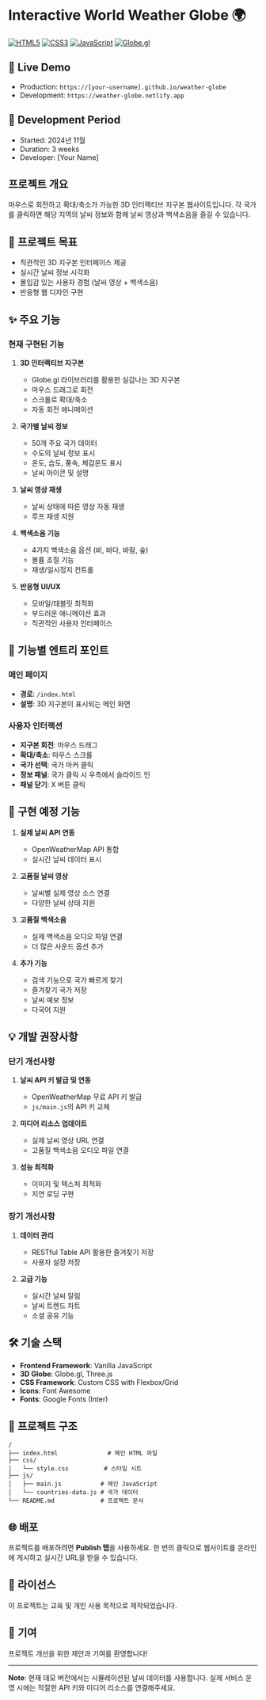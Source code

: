 # Interactive World Weather Globe 🌍

[![HTML5](https://img.shields.io/badge/HTML5-E34F26?style=flat&logo=html5&logoColor=white)](https://developer.mozilla.org/en-US/docs/Web/HTML)
[![CSS3](https://img.shields.io/badge/CSS3-1572B6?style=flat&logo=css3&logoColor=white)](https://developer.mozilla.org/en-US/docs/Web/CSS)
[![JavaScript](https://img.shields.io/badge/JavaScript-F7DF1E?style=flat&logo=javascript&logoColor=black)](https://developer.mozilla.org/en-US/docs/Web/JavaScript)
[![Globe.gl](https://img.shields.io/badge/Globe.gl-FF6B6B?style=flat)](https://github.com/vasturiano/globe.gl)

## 🚀 Live Demo
- Production: `https://[your-username].github.io/weather-globe`
- Development: `https://weather-globe.netlify.app`

## 📅 Development Period
- Started: 2024년 11월
- Duration: 3 weeks
- Developer: [Your Name]

## 프로젝트 개요
마우스로 회전하고 확대/축소가 가능한 3D 인터랙티브 지구본 웹사이트입니다. 각 국가를 클릭하면 해당 지역의 날씨 정보와 함께 날씨 영상과 백색소음을 즐길 수 있습니다.

## 🎯 프로젝트 목표
- 직관적인 3D 지구본 인터페이스 제공
- 실시간 날씨 정보 시각화
- 몰입감 있는 사용자 경험 (날씨 영상 + 백색소음)
- 반응형 웹 디자인 구현

## ✨ 주요 기능

### 현재 구현된 기능
1. **3D 인터랙티브 지구본**
   - Globe.gl 라이브러리를 활용한 실감나는 3D 지구본
   - 마우스 드래그로 회전
   - 스크롤로 확대/축소
   - 자동 회전 애니메이션

2. **국가별 날씨 정보**
   - 50개 주요 국가 데이터
   - 수도의 날씨 정보 표시
   - 온도, 습도, 풍속, 체감온도 표시
   - 날씨 아이콘 및 설명

3. **날씨 영상 재생**
   - 날씨 상태에 따른 영상 자동 재생
   - 루프 재생 지원

4. **백색소음 기능**
   - 4가지 백색소음 옵션 (비, 바다, 바람, 숲)
   - 볼륨 조절 기능
   - 재생/일시정지 컨트롤

5. **반응형 UI/UX**
   - 모바일/태블릿 최적화
   - 부드러운 애니메이션 효과
   - 직관적인 사용자 인터페이스

## 🔗 기능별 엔트리 포인트

### 메인 페이지
- **경로**: `/index.html`
- **설명**: 3D 지구본이 표시되는 메인 화면

### 사용자 인터랙션
- **지구본 회전**: 마우스 드래그
- **확대/축소**: 마우스 스크롤
- **국가 선택**: 국가 마커 클릭
- **정보 패널**: 국가 클릭 시 우측에서 슬라이드 인
- **패널 닫기**: X 버튼 클릭

## 🚧 구현 예정 기능
1. **실제 날씨 API 연동**
   - OpenWeatherMap API 통합
   - 실시간 날씨 데이터 표시

2. **고품질 날씨 영상**
   - 날씨별 실제 영상 소스 연결
   - 다양한 날씨 상태 지원

3. **고품질 백색소음**
   - 실제 백색소음 오디오 파일 연결
   - 더 많은 사운드 옵션 추가

4. **추가 기능**
   - 검색 기능으로 국가 빠르게 찾기
   - 즐겨찾기 국가 저장
   - 날씨 예보 정보
   - 다국어 지원

## 💡 개발 권장사항

### 단기 개선사항
1. **날씨 API 키 발급 및 연동**
   - OpenWeatherMap 무료 API 키 발급
   - `js/main.js`의 API 키 교체

2. **미디어 리소스 업데이트**
   - 실제 날씨 영상 URL 연결
   - 고품질 백색소음 오디오 파일 연결

3. **성능 최적화**
   - 이미지 및 텍스처 최적화
   - 지연 로딩 구현

### 장기 개선사항
1. **데이터 관리**
   - RESTful Table API 활용한 즐겨찾기 저장
   - 사용자 설정 저장

2. **고급 기능**
   - 실시간 날씨 알림
   - 날씨 트렌드 차트
   - 소셜 공유 기능

## 🛠 기술 스택
- **Frontend Framework**: Vanilla JavaScript
- **3D Globe**: Globe.gl, Three.js
- **CSS Framework**: Custom CSS with Flexbox/Grid
- **Icons**: Font Awesome
- **Fonts**: Google Fonts (Inter)

## 📁 프로젝트 구조
```
/
├── index.html              # 메인 HTML 파일
├── css/
│   └── style.css          # 스타일 시트
├── js/
│   ├── main.js           # 메인 JavaScript
│   └── countries-data.js # 국가 데이터
└── README.md             # 프로젝트 문서
```

## 🌐 배포
프로젝트를 배포하려면 **Publish 탭**을 사용하세요. 한 번의 클릭으로 웹사이트를 온라인에 게시하고 실시간 URL을 받을 수 있습니다.

## 📝 라이선스
이 프로젝트는 교육 및 개인 사용 목적으로 제작되었습니다.

## 🤝 기여
프로젝트 개선을 위한 제안과 기여를 환영합니다!

---

**Note**: 현재 데모 버전에서는 시뮬레이션된 날씨 데이터를 사용합니다. 실제 서비스 운영 시에는 적절한 API 키와 미디어 리소스를 연결해주세요.